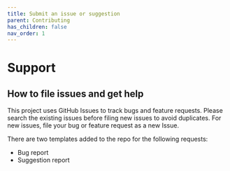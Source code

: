 ```yaml
---
title: Submit an issue or suggestion
parent: Contributing
has_children: false
nav_order: 1
---
```


# Support

## How to file issues and get help  

This project uses GitHub Issues to track bugs and feature requests. Please search the existing 
issues before filing new issues to avoid duplicates.  For new issues, file your bug or 
feature request as a new Issue.

There are two templates added to the repo for the following requests:

- Bug report
- Suggestion report 